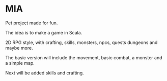 # MIA
Pet project made for fun.

The idea is to make a game in Scala.

2D RPG style, with crafting, skills, monsters, npcs, quests dungeons and maybe more.

The basic version will include the movement, basic combat, a monster and a simple map.

Next will be added skills and crafting.
